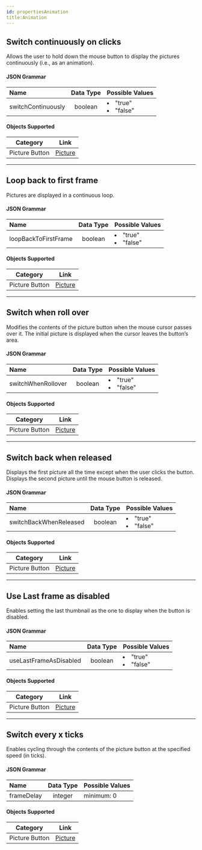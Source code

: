 ```yaml
---
id: propertiesAnimation
title:Animation
---
```


## Switch continuously on clicks

Allows the user to hold down the mouse button to display the pictures continuously (i.e., as an animation).

#### JSON Grammar

|Name|Data Type|Possible Values|
|:---|:---:|---|
|switchContinuously|boolean|<li>"true"<li>"false"|


#### Objects Supported

|Category|Link| 
|---|---|
|Picture Button|[Picture](pictureButton_overview.md)|


<hr>

## Loop back to first frame

Pictures are displayed in a continuous loop.



#### JSON Grammar

|Name|Data Type|Possible Values|
|:---|:---:|---|
|loopBackToFirstFrame|boolean|<li>"true"<li>"false"|


#### Objects Supported

|Category|Link| 
|---|---|
|Picture Button|[Picture](pictureButton_overview.md)|

<hr>

## Switch when roll over

Modifies the contents of the picture button when the mouse cursor passes over it. The initial picture is displayed when the cursor leaves the button’s area.



#### JSON Grammar

|Name|Data Type|Possible Values|
|:---|:---:|---|
|switchWhenRollover|boolean|<li>"true"<li>"false"|


#### Objects Supported

|Category|Link| 
|---|---|
|Picture Button|[Picture](pictureButton_overview.md)|

<hr>

## Switch back when released

Displays the first picture all the time except when the user clicks the button. Displays the second picture until the mouse button is released.



#### JSON Grammar

|Name|Data Type|Possible Values|
|:---|:---:|---|
|switchBackWhenReleased|boolean|<li>"true"<li>"false"|


#### Objects Supported

|Category|Link| 
|---|---|
|Picture Button|[Picture](pictureButton_overview.md)|


<hr>

## Use Last frame as disabled

Enables setting the last thumbnail as the one to display when the button is disabled.



#### JSON Grammar

|Name|Data Type|Possible Values|
|:---|:---:|---|
|useLastFrameAsDisabled|boolean|<li>"true"<li>"false"|


#### Objects Supported

|Category|Link| 
|---|---|
|Picture Button|[Picture](pictureButton_overview.md)|

<hr>

## Switch every x ticks


Enables cycling through the contents of the picture button at the specified speed (in ticks).


#### JSON Grammar

|Name|Data Type|Possible Values|
|:---|:---:|---|
|frameDelay|integer|minimum: 0|


#### Objects Supported

|Category|Link| 
|---|---|
|Picture Button|[Picture](pictureButton_overview.md)|



